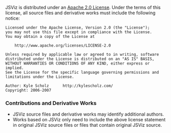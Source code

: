 JSViz is distributed under an [Apache 2.0 License](http://www.apache.org/licenses/LICENSE-2.0). Under the terms of this license, all source files and derivative works must include the following notice:

```
Licensed under the Apache License, Version 2.0 (the "License");
you may not use this file except in compliance with the License.
You may obtain a copy of the License at

    http://www.apache.org/licenses/LICENSE-2.0

Unless required by applicable law or agreed to in writing, software
distributed under the License is distributed on an "AS IS" BASIS,
WITHOUT WARRANTIES OR CONDITIONS OF ANY KIND, either express or implied.
See the License for the specific language governing permissions and
limitations under the License.

Author: Kyle Scholz      http://kylescholz.com/
Copyright: 2006-2007
```

### Contributions and Derivative Works ###

  * JSViz source files and derivative works may identify additional authors.
  * Works based on JSViz only need to include the above license statement in original JSViz source files or files that contain original JSViz source.
